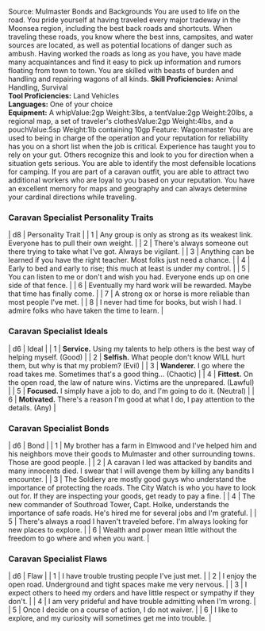 Source: Mulmaster Bonds and Backgrounds
You are used to life on the road. You pride yourself at having traveled every major tradeway in the Moonsea region, including the best back roads and shortcuts. When traveling these roads, you know where the best inns, campsites, and water sources are located, as well as potential locations of danger such as ambush. Having worked the roads as long as you have, you have made many acquaintances and find it easy to pick up information and rumors floating from town to town. You are skilled with beasts of burden and handling and repairing wagons of all kinds.
**Skill Proficiencies:** Animal Handling, Survival  
**Tool Proficiencies:** Land Vehicles  
**Languages:** One of your choice  
**Equipment:** A whipValue:2gp Weight:3lbs, a tentValue:2gp Weight:20lbs, a regional map, a set of traveler's clothesValue:2gp Weight:4lbs, and a pouchValue:5sp Weight:1lb containing 10gp
Feature: Wagonmaster
You are used to being in charge of the operation and your reputation for reliability has you on a short list when the job is critical. Experience has taught you to rely on your gut. Others recognize this and look to you for direction when a situation gets serious. You are able to identify the most defensible locations for camping. If you are part of a caravan outfit, you are able to attract two additional workers who are loyal to you based on your reputation. You have an excellent memory for maps and geography and can always determine your cardinal directions while traveling.
### **Caravan Specialist Personality Traits**
| d8 | Personality Trait |
| 1 | Any group is only as strong as its weakest link. Everyone has to pull their own weight. |
| 2 | There's always someone out there trying to take what I've got. Always be vigilant. |
| 3 | Anything can be learned if you have the right teacher. Most folks just need a chance. |
| 4 | Early to bed and early to rise; this much at least is under my control. |
| 5 | You can listen to me or don't and wish you had. Everyone ends up on one side of that fence. |
| 6 | Eventually my hard work will be rewarded. Maybe that time has finally come. |
| 7 | A strong ox or horse is more reliable than most people I've met. |
| 8 | I never had time for books, but wish I had. I admire folks who have taken the time to learn. |
### **Caravan Specialist Ideals**
| d6 | Ideal |
| 1 | **Service.** Using my talents to help others is the best way of helping myself. (Good) |
| 2 | **Selfish.** What people don't know WILL hurt them, but why is that my problem? (Evil) |
| 3 | **Wanderer.** I go where the road takes me. Sometimes that's a good thing… (Chaotic) |
| 4 | **Fittest.** On the open road, the law of nature wins. Victims are the unprepared. (Lawful) |
| 5 | **Focused.** I simply have a job to do, and I'm going to do it. (Neutral) |
| 6 | **Motivated.** There's a reason I'm good at what I do, I pay attention to the details. (Any) |
### **Caravan Specialist Bonds**
| d6 | Bond |
| 1 | My brother has a farm in Elmwood and I've helped him and his neighbors move their goods to Mulmaster and other surrounding towns. Those are good people. |
| 2 | A caravan I led was attacked by bandits and many innocents died. I swear that I will avenge them by killing any bandits I encounter. |
| 3 | The Soldiery are mostly good guys who understand the importance of protecting the roads. The City Watch is who you have to look out for. If they are inspecting your goods, get ready to pay a fine. |
| 4 | The new commander of Southroad Tower, Capt. Holke, understands the importance of safe roads. He's hired me for several jobs and I'm grateful. |
| 5 | There's always a road I haven't traveled before. I'm always looking for new places to explore. |
| 6 | Wealth and power mean little without the freedom to go where and when you want. |
### **Caravan Specialist Flaws**
| d6 | Flaw |
| 1 | I have trouble trusting people I've just met. |
| 2 | I enjoy the open road. Underground and tight spaces make me very nervous. |
| 3 | I expect others to heed my orders and have little respect or sympathy if they don't. |
| 4 | I am very prideful and have trouble admitting when I'm wrong. |
| 5 | Once I decide on a course of action, I do not waiver. |
| 6 | I like to explore, and my curiosity will sometimes get me into trouble. |